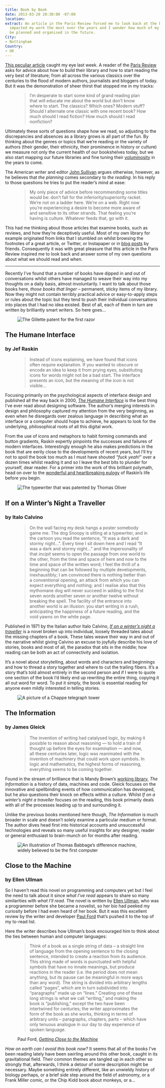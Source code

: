 ```yaml
---
title: Book by Book
date: 2013-03-20 20:30:00 -07:00
location: 
extract: An article in the Paris Review forced me to look back at the books that have
  impacted my work the most over the years and I wonder how much of my reading should
  be planned and organised in the future.
City:
- Nottingham
Country:
- UK
---
```


[This peculiar article](http://www.farnamstreetblog.com/2013/03/im-just-a-working-class-guy-trying-to-take-part-in-the-conversation-that-all-the-smart-people-are-having-what-books-should-i-read/) caught my eye last week. A reader of the [Paris Review](http://www.theparisreview.org/) asks for advice about how to build their library and how to start reading the very best of literature; from all across the various classics over the centuries to the flood of modern authors, journalists and bloggers of today. But it was the demonstration of sheer thirst that stopped me in my tracks:

<figure><blockquote><p>I’m desperate to start some kind of grand reading plan that will educate me about the world but don’t know where to start. The classics? Which ones? Modern stuff? Should I alternate one classic with one recent book? How much should I read fiction? How much should I read nonfiction?</p></blockquote></figure>

Ultimately these sorts of questions shape how we read, so adjusting to the discrepancies and absences as a library grows is all part of the fun. By thinking about the genres or topics that we’re reading or the variety of authors (their gender, their ethnicity, their prominence in history or culture) we measure not only the current health of our bookshelves today, but we also start mapping our future libraries and fine tuning their [voluminosity](http://www.newrepublic.com/article/washington-diarist/magazine/100979/library-books-paper-texts-voluminous) in the years to come.

The American writer and editor [John Sullivan](http://johnjeremiahsullivan.tumblr.com/) argues otherwise, however, as he believes that *the planning* comes secondary to *the reading*. In his reply to those questions he tries to put the reader’s mind at ease:

<figure><blockquote><p>My only piece of advice before recommending some titles would be: don’t fall for the inferiority/superiority racket. We’re not on a ladder here. We’re on a web. Right now you’re experiencing a desire to become more aware of and sensitive to its other strands. That feeling you’re having is culture. Whatever feeds that, go with it.</p></blockquote></figure>

This had me thinking about those articles that examine books, such as reviews, and how they’re deceptively useful. Most of my own library for example originated from links that I stumbled on whilst browsing the footnotes of a great article, or Twitter, or Instapaper or in [blog posts](http://retinart.net/books/for-the-designers-shelf-writing-lies-scripts-and-letters/) by friends. Consequently it was with great pleasure that this article in the Paris Review inspired me to look back and answer some of my own questions about what we should read and when.

<hr>

Recently I’ve found that a number of books have dipped in and out of conversations whilst others have managed to weave their way into my thoughts on a daily basis, almost involuntarily. I want to talk about those books here, *those books that linger* – permanent, sticky items of my library. Now they might not contain terribly practical advice or easy-to-apply steps or rules about the topic but they tend to push their individual conversations into places that I had no idea existed. Best of all, each of them in turn are written by brilliantly smart writers. So here goes&hellip;

<figure class="figure--wide"><img src="/uploads/razor.png" alt="The Gillette patent for the first razor"></figure>

<div class="hgroup">
    <h2>The Humane Interface</h2>
    <h3>by Jef Raskin</h3>
</div>

<figure><blockquote><p>Instead of icons explaining, we have found that icons often require explanation. If you wanted to obscure or encode an idea to keep it from prying eyes, substituting icons for words might not be a bad start. The interface presents an icon, but the meaning of the icon is not visible&hellip;</p></blockquote></figure>

Focusing primarily on the psychological aspects of interface design and published all the way back in 2000, *[The Humane Interface](http://en.wikipedia.org/wiki/The_Humane_Interface)* is the best thing I’ve ever read about designing software. The author’s merging interests in design and philosophy captured my attention from the very beginning, as even when he disregards over zealous language in describing what an interface or a computer should hope to achieve, he appears to look for the underlying, philosophical roots of all this digital work.

From the use of icons and metaphors to habit forming commands and button gradients, Raskin expertly pinpoints the successes and failures of modern interfaces. Interestingly enough he also makes predictions in the book that are eerily close to the developments of recent years, but I’ll try not to spoil the book too much as I must have shouted *“fuck yeah!”* over a dozen times whilst reading it and so I leave the best bits to plunder for yourself, dear reader. For a primer into the work of this brilliant polymath, head on over to the [wonderful and heartbreaking eulogy](http://www.azarask.in/blog/post/my-father-final-gift/) of Raskin’s life before you begin.

<figure class="figure--wide"><img src="/uploads/typewriter.png" alt="The typewriter that was patented by Thomas Oliver"></figure>

<div class="hgroup">
    <h2>If on a Winter’s Night a Traveller</h2>
    <h3>by Italo Calvino</h3>
</div>

<figure><blockquote><p>On the wall facing my desk hangs a poster somebody game me. The dog Snoopy is sitting at a typewriter, and in the cartoon you read the sentence, “It was a dark and stormy night…”. Every time I sit down here and I read “It was a dark and stormy night…” and the impersonality of that <em>incipit</em> seems to open the passage from one world to the other, from the time and space of here and now to the time and space of the written word; I feel the thrill of a beginning that can be followed by multiple developments, inexhaustibly; I am convinced there is nothing better than a conventional opening, an attack from which you can expect everything and nothing; and I realise also that this mythomane dog will never succeed in adding to the first seven words another seven or another twelve without breaking the spell. The facility of the entrance into another world is an illusion: you start writing in a rush, anticipating the happiness of a future reading, and the void yawns on the white page.</p></blockquote></figure>

Published in 1971 by the Italian author Italo Calvino, *[If on a winter’s night a traveller](http://en.wikipedia.org/wiki/If_on_a_winter's_night_a_traveler)* is a novel broken up into individual, loosely threaded tales about the missing chapters of a book. These tales weave their way in and out of the narrative whilst giving Calvino an excuse to joyfully describe his love of stories, books and most of all, the paradox that sits in the middle; how reading can be both an act of connectivity and isolation.

It’s a novel about storytelling, about words and characters and beginnings and how to thread a story together and where to cut the trailing fibers. It’s a story that’s told almost entirely in the second person and if I were to quote one section of the book I’d likely end up rewriting the entire thing, copying it all out word for word. To put it simply, the book is essential reading for anyone even mildly interested in telling stories.

<figure class="figure--wide"><img src="/uploads/telegraph.png" alt="A picture of a Chappe telegraph tower"></figure>

<div class="hgroup">
    <h2>The Information</h2>
    <h3>by James Gleick</h3>
</div>
<figure><blockquote><p>The invention of writing had catalysed logic, by making it possible to reason about reasoning — to hold a train of thought up before the eyes for examination — and now, all these centuries later, logic was reanimated with the invention of machinery that could work upon symbols. In logic and mathematics, the highest forms of reasoning, everything seems to be coming together.</p></blockquote></figure>

Found in the stream of brilliance that is Mandy Brown’s [working library](www.aworkinglibrary.com), *The Information* is a history of data, machines and code. Gleick focuses on the innovative and spellbinding events of how communication has developed, but he also questions their knock on effects within a culture. Whilst *If on a winter’s night a traveller* focuses on the reading, this book primarily deals with all of the processes leading up to and surrounding it.

Unlike the previous books mentioned here though, *The Information* is much broader in scale and doesn’t solely examine a particular medium or format. The author dives head first into historical accounts and unsuccessful technologies and reveals so many useful insights for any designer, reader or general enthusiast to brain-munch on for months after reading.

<figure class="figure--wide"><img src="/uploads/babbage.png" alt="An illustration of Thomas Babbage’s difference machine, widely believed to be the first computer"></figure>


<div class="hgroup">
    <h2>Close to the Machine</h2>
    <h3>by Ellen Ullman</h3>
</div>

So I haven’t read this novel on programming and computers yet but I feel the need to talk about it since *what I’ve read* appears to share so many similarities with *what I’ll read*. The novel is written by [Ellen Ullman](http://en.wikipedia.org/wiki/Ellen_Ullman), who was a programmer before she became a novelist, so her bio had peeked my curiosity before I had even heard of her book. But it was this excellent review by the writer and developer [Paul Ford](http://www.twitter.com/ftrain) that’s pushed it to the top of my to-read list.

Here the writer describes how Ullman’s book encouraged him to think about the ties between human and computer languages:

<figure><blockquote><p>Think of a book as a single string of data – a straight line of language from the opening sentence to the closing sentence, intended to create a reaction from its audience. This string made of words is punctuated with helpful symbols that have no innate meanings, but produce reactions in the reader (i.e. the period does not mean anything, but its pause can be meaningful in more ways than any word). The string is divided into arbitrary lengths called “pages”, which are in turn subdivided into “paragraphs” made up on “lines.” Creating one of these long strings is what we call “writing,” and making the book is “publishing,” except the two have been intertwined for centuries; the writer approximates the form of the book as she works, thinking in terms of arbitrary units – paragraphs, chapters, parts – which have only tenuous analogue in our day to day experience of spoken language.</p></blockquote><figcaption class="cite"><p>Paul Ford, <em><a href="http://www.ftrain.com/ullman_machine.html">Getting Close to the Machine</a></em></p></figcaption></figure>

*How on earth can I avoid this book now?* It seems that all of the books I’ve been reading lately have been swirling around this other book, caught in its gravitational field. Their common themes are tangled up in each other so strongly that, afterwards, I think a detour of some description might be necessary. Maybe something entirely different, like an unwieldy history of biology perhaps, or a brief side step around the field of astronomy, or a Frank Miller comic, or the Chip Kidd book about monkeys, or a&hellip;
